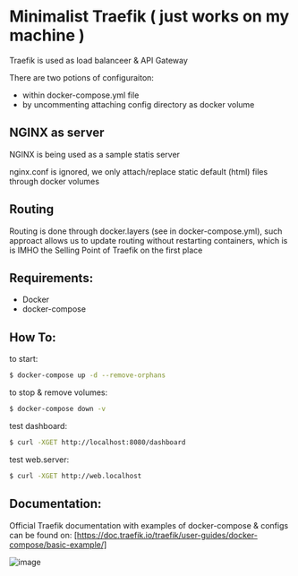 # Minimalist Traefik ( just works on my machine )

Traefik is used as load balanceer & API Gateway 

There are two potions of configuraiton: 
- within docker-compose.yml file
- by uncommenting attaching config directory as docker volume

## NGINX as server
NGINX is being used as a sample statis server

nginx.conf is ignored, we only attach/replace static default (html) files through docker volumes

## Routing
Routing is done through docker.layers (see in docker-compose.yml), such approact allows us to update routing without restarting containers, which is is IMHO the Selling Point of Traefik on the first place

## Requirements:
- Docker
- docker-compose

## How To:
to start: 
```bash
$ docker-compose up -d --remove-orphans
```

to stop & remove volumes: 
```bash
$ docker-compose down -v
```

test dashboard:
```bash
$ curl -XGET http://localhost:8080/dashboard
```

test web.server:
```bash
$ curl -XGET http://web.localhost
```

## Documentation:
Official Traefik documentation with examples of docker-compose & configs can be found on:
[https://doc.traefik.io/traefik/user-guides/docker-compose/basic-example/]


![image](https://user-images.githubusercontent.com/31799546/183222869-db488e81-41a6-4eaa-b6bc-7149c556387d.png)
